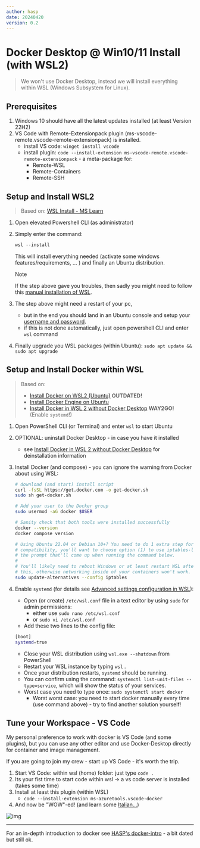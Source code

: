 ```yaml
---
author: hasp
date: 20240420
version: 0.2
---
```


# Docker Desktop @ Win10/11 Install (with WSL2)

> We won't use Docker Desktop, instead we will install everything within WSL (Windows Subsystem for Linux).

## Prerequisites

1. Windows 10 should have all the latest updates installed (at least Version 22H2)
2. VS Code with Remote-Extensionpack plugin (ms-vscode-remote.vscode-remote-extensionpack) is installed.
   - install VS code: `winget install vscode`
   - install plugin: `code --install-extension ms-vscode-remote.vscode-remote-extensionpack` - a meta-package for:
     - Remote-WSL
     - Remote-Containers
     - Remote-SSH

## Setup and Install WSL2

> Based on: [WSL Install - MS Learn](https://learn.microsoft.com/en-us/windows/wsl/install)

1. Open elevated Powershell CLI (as administrator)
2. Simply enter the command:

   ```powershell
   wsl --install
   ```

   This will install everything needed (activate some windows features/requirements, ... ) and finally an Ubuntu distribution.

   > [!Note]
   > If the step above gave you troubles, then sadly you might need to follow this [manual installation of WSL](https://learn.microsoft.com/en-us/windows/wsl/install-manual).

3. The step above might need a restart of your pc,
   - but in the end you should land in an Ubuntu console and setup your [username and password](https://learn.microsoft.com/en-us/windows/wsl/setup/environment#set-up-your-linux-username-and-password).
   - if this is not done automatically, just open powershell CLI and enter `wsl` command
4. Finally upgrade you WSL packages (within Ubuntu): `sudo apt update && sudo apt upgrade`

## Setup and Install Docker within WSL

> Based on:
> - [Install Docker on WSL2 (Ubuntu)](https://dev.to/bartr/install-docker-on-windows-subsystem-for-linux-v2-ubuntu-5dl7) **OUTDATED!**
> - [Install Docker Engine on Ubuntu](https://docs.docker.com/engine/install/ubuntu/)
> - [Install Docker in WSL 2 without Docker Desktop](https://nickjanetakis.com/blog/install-docker-in-wsl-2-without-docker-desktop) **WAY2GO!** (Enable `systemd`!)

1. Open PowerShell CLI (or Terminal) and enter `wsl` to start Ubuntu

2. OPTIONAL: uninstall Docker Desktop - in case you have it installed

   - see [Install Docker in WSL 2 without Docker Desktop](https://nickjanetakis.com/blog/install-docker-in-wsl-2-without-docker-desktop) for deinstallation information

3. Install Docker (and compose) - you can ignore the warning from Docker about using WSL:

   ```bash
   # download (and start) install script
   curl -fsSL https://get.docker.com -o get-docker.sh
   sudo sh get-docker.sh
   
   # Add your user to the Docker group
   sudo usermod -aG docker $USER
   
   # Sanity check that both tools were installed successfully
   docker --version
   docker compose version
   
   # Using Ubuntu 22.04 or Debian 10+? You need to do 1 extra step for iptables
   # compatibility, you'll want to choose option (1) to use iptables-legacy from
   # the prompt that'll come up when running the command below.
   #
   # You'll likely need to reboot Windows or at least restart WSL after applying
   # this, otherwise networking inside of your containers won't work.
   sudo update-alternatives --config iptables
   ```

4. Enable `systemd` (for details see [Advanced settings configuration in WSL](https://learn.microsoft.com/en-us/windows/wsl/wsl-config#systemd-support)):

   - Open (or create) `/etc/wsl.conf` file in a text editor by using `sudo` for admin permissions:
     - either use `sudo nano /etc/wsl.conf` 
     - or  `sudo vi /etc/wsl.conf` 
   - Add these two lines to the config file:

   ```bash
   [boot]
   systemd=true
   ```

   - Close your WSL distribution using `wsl.exe --shutdown` from PowerShell 
   - Restart your WSL instance by typing `wsl` .
   - Once your distribution restarts, `systemd` should be running.
   - You can confirm using the command: `systemctl list-unit-files --type=service`, which will show the status of your services.
   - Worst case you need to type once: `sudo systemctl start docker`
     - Worst worst case: you need to start docker manually every time (use command above) - try to find another solution yourself!

## Tune your Workspace - VS Code

My personal preference to work with docker is VS Code (and some plugins), but you can use any other editor and use Docker-Desktop directly for container and image management.

If you are going to join my crew - start up VS Code - it's worth the trip.

1. Start VS Code: within wsl (home) folder: just type `code .`
2. Its your fist time to start code within wsl -> a vs code server is installed (takes some time)
3. Install at least this plugin (within WSL)
   - `code --install-extension ms-azuretools.vscode-docker`
6. And now be "WOW"-ed! (and learn some [Italian...](https://www.wordhippo.com/what-is/the-meaning-of/italian-word-sbalorditivo.html))

![img](https://media1.tenor.com/images/b7de07ee62442f41159683ed98ea6a13/tenor.gif)

---

For an in-depth introduction to docker see [HASP's docker-intro](https://github.com/litec-hasp/docker-intro) - a bit dated but still ok.
